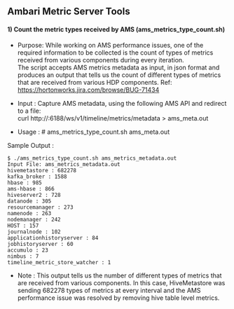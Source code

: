 ## Ambari Metric Server Tools

#### 1) Count the metric types received by AMS (ams_metrics_type_count.sh)
- Purpose: While working on AMS performance issues, one of the required information to be collected is the count of types of metrics received from various components during every iteration.  
The script accepts AMS metrics metadata as input, in json format and produces an output that tells us the count of different types of metrics that are received from various HDP components. Ref: https://hortonworks.jira.com/browse/BUG-71434

- Input  : Capture AMS metadata, using the following AMS API and redirect to a file:  
    curl http://<AMS-Collector-Host>:6188/ws/v1/timeline/metrics/metadata > ams_meta.out

- Usage  :  # ams_metrics_type_count.sh ams_meta.out

Sample Output :  

    $ ./ams_metrics_type_count.sh ams_metrics_metadata.out 
    Input File: ams_metrics_metadata.out  
    hivemetastore : 682278  
    kafka_broker : 1588  
    hbase : 985  
    ams-hbase : 866 
    hiveserver2 : 728 
    datanode : 305 
    resourcemanager : 273 
    namenode : 263 
    nodemanager : 242 
    HOST : 157 
    journalnode : 102 
    applicationhistoryserver : 84 
    jobhistoryserver : 60 
    accumulo : 23 
    nimbus : 7 
    timeline_metric_store_watcher : 1  

- Note : This output tells us the number of different types of metrics that are received from various components. In this case, HiveMetastore was sending 682278 types of metrics at every interval and the AMS performance issue was resolved by removing hive table level metrics.
